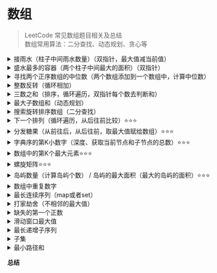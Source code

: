 # 数组

> LeetCode 常见数组题目相关及总结  
> 数组常用算法：二分查找、动态规划、贪心等  

<details>
<summary>接雨水（柱子中间雨水数量）（双指针，最大值减当前值）</summary>

[https://leetcode-cn.com/problems/trapping-rain-water/](https://leetcode-cn.com/problems/trapping-rain-water/)
```java
class Solution {
    public int trap(int[] height) {
        int left = 0, right = height.length - 1;
        int leftMax = 0, rightMax = 0, res = 0;
        while(left < right) {
            leftMax = Math.max(leftMax,height[left]);
            rightMax = Math.max(rightMax,height[right]);
            if(leftMax < rightMax) {
                res += leftMax - height[left];
                left++;
            } else {
                res += rightMax - height[right];
                right--;
            }
        }
        return res;
    }
}
```

</details>

<details>
<summary>盛水最多的容器（两个柱子中间最大的面积）（双指针）</summary>

[https://leetcode-cn.com/problems/container-with-most-water/](https://leetcode-cn.com/problems/container-with-most-water/)
```java
class Solution {
    public int maxArea(int[] height) {
        int n = height.length, res = 0;
        int left = 0, right = n - 1;
        while (left < right) {
            int area = Math.min(height[left], height[right]) * (right - left);
            res = Math.max(res, area);
            if (height[left] < height[right]) {
                left++;
            } else {
                right--;
            }
        }
        return res;
    }
}
```

</details>

<details>
<summary>寻找两个正序数组的中位数（两个数组添加到一个数组中，计算中位数）</summary>

[https://leetcode-cn.com/problems/median-of-two-sorted-arrays/](https://leetcode-cn.com/problems/median-of-two-sorted-arrays/)
```java
class Solution {
    public double findMedianSortedArrays(int[] nums1, int[] nums2) {
        int m = nums1.length;
        int n = nums2.length;
        int len = m + n;
        int[] arr = new int[len];
        for (int i = 0, x = 0, y = 0; i < len; i++) {
            if (x < m && y < n) {
                if (nums1[x] <= nums2[y]) {
                    arr[i] = nums1[x];
                    x++;
                } else {
                    arr[i] = nums2[y];
                    y++;
                }
            } else if (x < m) {
                arr[i] = nums1[x];
                x++;
            } else {
                arr[i] = nums2[y];
                y++;
            }
        }
        if (len % 2 == 0) {
            return (double)(arr[len / 2 - 1] + arr[len / 2]) / 2;
        } else {
            return arr[len / 2];
        }
    }
}
```

</details>

<details>
<summary>整数反转（循环相加）</summary>

[https://leetcode-cn.com/problems/reverse-integer/](https://leetcode-cn.com/problems/reverse-integer/)
```java
class Solution {
    public int reverse(int x) {
        int res = 0;
        while (x != 0) {
            if (res > Integer.MAX_VALUE / 10 || res < Integer.MIN_VALUE / 10) {
                return 0;
            }
            int carry = x % 10;
            x = x / 10;
            res = res * 10 + carry;
        }
        return res;
    }
}
```

</details>

<details>
<summary>三数之和（排序，循环遍历，双指针每个数去判断和）</summary>

[https://leetcode-cn.com/problems/3sum/](https://leetcode-cn.com/problems/3sum/)
```java
class Solution {
    public List<List<Integer>> threeSum(int[] nums) {
        List<List<Integer>> result = new ArrayList<>();
        if (nums.length < 3) {
            return result;
        }
        Arrays.sort(nums);
        for (int i = 0; i < nums.length - 1; i++) {
            if (nums[i] > 0) {
                return result;
            }
            if (i > 0 && nums[i - 1] == nums[i]) {
                continue;
            }
            int left = i + 1, right = nums.length - 1;
            while (left < right) {
                int sum = nums[i] + nums[left] + nums[right];
                if (sum == 0) {
                    List<Integer> list = new ArrayList<>();
                    list.add(nums[i]);
                    list.add(nums[left]);
                    list.add(nums[right]);
                    result.add(list);
                    while (left < right && nums[left] == nums[left + 1]) {
                        left++;
                    }
                    while (left < right && nums[right] == nums[right - 1]) {
                        right--;
                    }
                    left++;
                    right--;
                } else if (sum < 0) {
                    left++;
                } else {
                    right--;
                }
            }
        }
        return result;
    }
}
```

</details>

<details>
<summary>最大子数组和（动态规划）</summary>

[https://leetcode-cn.com/problems/maximum-subarray/](https://leetcode-cn.com/problems/maximum-subarray/)
```java
class Solution {
    public int maxSubArray(int[] nums) {
        int pre = 0, sum = nums[0];
        for(int x : nums){
            pre = Math.max(pre + x, x);
            sum = Math.max(sum, pre);
        }
        return sum;
    }
}
```

</details>

<details>
<summary>搜索旋转排序数组（二分查找）</summary>

[https://leetcode-cn.com/problems/search-in-rotated-sorted-array/](https://leetcode-cn.com/problems/search-in-rotated-sorted-array/)
```java
class Solution {
    public int search(int[] nums, int target) {
        int left = 0, right = nums.length - 1;
        while (left <= right) {
            int mid = left + (right - left) / 2;
            if (nums[mid] == target) {
                return mid;
            }
            if (nums[mid] < nums[right]) {
                if (target > nums[mid] && target <= nums[right]) {
                    left = mid + 1;
                } else {
                    right = mid - 1;
                }
            } else {
                if (target >= nums[left] && target < nums[mid]) {
                    right = mid - 1;
                } else {
                    left = mid + 1;
                }
            }
        }
        return -1;
    }
}
```

</details>

<details>
<summary>下一个排列（循环遍历，从后往前比较）&#11088;&#11088;&#11088;</summary>

[https://leetcode-cn.com/problems/next-permutation/](https://leetcode-cn.com/problems/next-permutation/)
```java
class Solution {
    public void nextPermutation(int[] nums) {
        int n = nums.length;
        int left = 0, right = n - 1;
        for (int i = 0; i < n - 1; i++) {
            if (nums[i] < nums[i + 1]) {
                left = i;
            }
        }
        for (int i = left + 1; i < n; i++) {
            if (nums[i] > nums[left]) {
                right = i;
            }
        }
        int temp = nums[right];
        nums[right] = nums[left];
        nums[left] = temp;
        Arrays.sort(nums, left + 1, n);
    }
}
```

</details>

<details>
<summary>分发糖果（从前往后，从后往前，取最大值赋给数组）&#11088;&#11088;&#11088;</summary>

[https://leetcode-cn.com/problems/candy/](https://leetcode-cn.com/problems/candy/)
```java
class Solution {
    public int candy(int[] ratings) {
        int n = ratings.length;
        int[] candy = new int[n];
        Arrays.fill(candy, 1);
        for (int i = 1; i < n; i++) {
            if (ratings[i] > ratings[i - 1]) {
                candy[i] = candy[i - 1] + 1;
            }
        }
        for (int i = n - 2; i >= 0; i--) {
            if (ratings[i] > ratings[i + 1]) {
                candy[i] = Math.max(candy[i], candy[i + 1] + 1);
            }
        }
        int num = 0;
        for (int m : candy) {
            num += m;
        }
        return num;
    }
}
```

</details>

<details>
<summary>字典序的第K小数字（深度、获取当前节点和子节点的总数）&#11088;&#11088;&#11088;</summary>

[https://leetcode-cn.com/problems/k-th-smallest-in-lexicographical-order/](https://leetcode-cn.com/problems/k-th-smallest-in-lexicographical-order/)
```java
class Solution {
    public int findKthNumber(int n, int k) {
        int root = 1;
        while (k > 1) {
            long count = 0;
            long firstSon = root;
            long nextBrother = root + 1;
            while (firstSon <= n) {
                count += Math.min(n + 1, nextBrother) - firstSon;
                firstSon *= 10;
                nextBrother *= 10;
            }
            if (k - count >= 1) {
                root++;
                k -= count;
            } else {
                root *= 10;
                k--;
            }
        }
        return root;
    }
}
```

</details>

<details>
<summary>数组中的第K个最大元素&#11088;&#11088;&#11088;</summary>

[https://leetcode-cn.com/problems/kth-largest-element-in-an-array/](https://leetcode-cn.com/problems/kth-largest-element-in-an-array/)
```java
class Solution {
    public int findKthLargest(int[] nums, int k) {
        return fastSort(nums, 0, nums.length - 1, k - 1);
    }

    public int fastSort(int[] nums, int left, int right, int k) {
        int l = left, r = right;
        int mark = nums[l];
        while (l < r) {
            while (l < r && nums[r] <= mark) {
                r--;
            }
            nums[l] = nums[r];
            while (l < r && nums[l] > mark) {
                l++;
            }
            nums[r] = nums[l];
        }
        nums[l] = mark;
        if (l == k) {
            return nums[l];
        } else if (l > k) {
            return fastSort(nums, left, l - 1, k);
        } else {
            return fastSort(nums, l + 1, right, k);
        }
    }
}
```

</details>

<details>
<summary>螺旋矩阵&#11088;&#11088;&#11088;</summary>

[https://leetcode-cn.com/problems/spiral-matrix/](https://leetcode-cn.com/problems/spiral-matrix/)
```java
class Solution {
    public List<Integer> spiralOrder(int[][] matrix) {
        List<Integer> result = new ArrayList<>();
        if (matrix == null || matrix.length == 0 || matrix[0].length == 0) {
            return result;
        }
        int rows = matrix.length, colums = matrix[0].length;
        int left = 0, top = 0, right = colums - 1, bottom = rows - 1;
        while (left <= right && top <= bottom) {
            for (int i = left; i <= right; i++) {
                result.add(matrix[top][i]);
            }
            for (int i = top + 1; i <= bottom; i++) {
                result.add(matrix[i][right]);
            }
            if (left < right && top < bottom) {
                for (int i = right - 1; i > left; i--) {
                    result.add(matrix[bottom][i]);
                }
                for (int i = bottom; i > top; i--) {
                    result.add(matrix[i][left]);
                }
            }
            left++;
            top++;
            right--;
            bottom--;
        }
        return result;
    }
}
```

</details>

<details>
<summary>岛屿数量（计算岛屿个数） / 岛屿的最大面积（最大的岛屿的面积）&#11088;&#11088;&#11088;</summary>

[https://leetcode-cn.com/problems/number-of-islands/](https://leetcode-cn.com/problems/number-of-islands/)  
[https://leetcode-cn.com/problems/max-area-of-island/submissions/](https://leetcode-cn.com/problems/max-area-of-island/submissions/)
```java
class Solution {
    public int numIslands(char[][] grid) {
        if (grid == null || grid.length == 0) {
            return 0;
        }
        int landsNumber = 0;
        int[][] visited = new int[grid.length][grid[0].length];
        for (int i = 0; i < grid.length; i ++) {
            for (int j = 0; j < grid[0].length; j ++) {
                if (grid[i][j] == '1' && visited[i][j] != 1) {
                    searchLand(grid, i, j, visited);
                    landsNumber++;
                }
            }
        }
        return landsNumber;
    }

    public void searchLand(char[][] grid, int i, int j, int[][] visited) {
        if (i < 0 || j < 0 || i >= grid.length || j >= grid[0].length 
            || grid[i][j] == '0' || visited[i][j] == 1) {
            return;
        }
        visited[i][j] = 1;
        searchLand(grid, i - 1, j, visited);
        searchLand(grid, i, j - 1, visited);
        searchLand(grid, i + 1, j, visited);
        searchLand(grid, i, j + 1, visited);
    }
}
```

</details>

<details>
<summary>数组中重复数字</summary>

[https://leetcode-cn.com/problems/shu-zu-zhong-zhong-fu-de-shu-zi-lcof/](https://leetcode-cn.com/problems/shu-zu-zhong-zhong-fu-de-shu-zi-lcof/)
```java
class Solution {
    public int findRepeatNumber(int[] nums) {
        for (int i = 0; i < nums.length;) {
            if (i == nums[i]) {
                i++;
                continue;
            }
            if (nums[nums[i]] == nums[i]) {
                return nums[i];
            }
            int temp = nums[i];
            nums[i] = nums[temp];
            nums[temp] = temp;
        }
        return -1;
    }
}
```

</details>

<details>
<summary>最长连续序列（map或者set）</summary>

[https://leetcode-cn.com/problems/shu-zu-zhong-zhong-fu-de-shu-zi-lcof/](https://leetcode-cn.com/problems/shu-zu-zhong-zhong-fu-de-shu-zi-lcof/)
```java
class Solution {
    public int longestConsecutive(int[] nums) {
        // int res = 0;
        // HashMap<Integer, Integer> map = new HashMap<>();
        // for (int num : nums) {
        //     if (map.containsKey(num)) {
        //         continue;
        //     }
        //     int left = map.getOrDefault(num - 1, 0);
        //     int right = map.getOrDefault(num + 1, 0);
        //     int len = left + 1 + right;
        //     map.put(num, len);
        //     map.put(num - left, len);
        //     map.put(num + right, len);
        //     res = Math.max(res, len);
        // }
        // return res;
        Set<Integer> set = new HashSet<>();
        for (int num : nums) {
            set.add(num);
        }
        int longest = 0;
        for (int num : nums) {
            int value = num, len = 1;
            while (set.remove(value - 1)) {
                value--;
            }
            len += (num - value);
            value = num;
            while (set.remove(value + 1)) {
                value++;
            }
            len += (value - num);
            longest = Math.max(longest, len);
        }
        return longest;
    }
}
```

</details>

<details>
<summary>打家劫舍（不相邻的最大值）</summary>

[https://leetcode-cn.com/problems/house-robber/](https://leetcode-cn.com/problems/house-robber/)
```java
class Solution {
    public int rob(int[] nums) {
        if (nums == null || nums.length == 0) {
            return 0;
        }
        int length = nums.length;
        if (length == 1) {
            return nums[0];
        }
        int first = nums[0], second = Math.max(nums[0], nums[1]);
        for (int i = 2; i < length; i++) {
            int temp = second;
            second = Math.max(first + nums[i], second);
            first = temp;
        }
        return second;
//        int[] dp = new int[length];
//        dp[0] = nums[0];
//        dp[1] = Math.max(nums[0], nums[1]);
//        for (int i = 2; i < length; i++) {
//            dp[i] = Math.max(dp[i - 2] + nums[i], dp[i - 1]);
//        }
//        return dp[length - 1];
    }
}
```

</details>

<details>
<summary>缺失的第一个正数</summary>

[https://leetcode-cn.com/problems/first-missing-positive/](https://leetcode-cn.com/problems/first-missing-positive/)
```java
class Solution {
    public int firstMissingPositive(int[] nums) {
        int len = nums.length;
        for (int i = 0; i < len; i++) {
            while (nums[i] > 0 && nums[i] <= len && nums[i] != nums[nums[i] - 1]) {
                int temp = nums[i];
                nums[i] = nums[temp - 1];
                nums[temp - 1] = temp;
            }
        }
        for (int i = 0; i < len; i++) {
            if (nums[i] != i + 1) {
                return i + 1;
            }
        }
        return len + 1;
    }
}
```

</details>

<details>
<summary>滑动窗口最大值</summary>

[https://leetcode-cn.com/problems/sliding-window-maximum/](https://leetcode-cn.com/problems/sliding-window-maximum/)
```java
class Solution {
    public int[] maxSlidingWindow(int[] nums, int k) {
        if (nums == null || nums.length < 2) {
            return nums;
        }
        Deque<Integer> list = new LinkedList<>();
        int[] res = new int[nums.length - k + 1];
        for (int i = 0; i < nums.length; i++) {
            while (!list.isEmpty() && nums[list.peekLast()] <= nums[i]) {
                list.pollLast();
            }
            list.addLast(i);
            if (list.peek() <= i -k) {
                list.poll();
            }
            if (i - k + 1 >= 0) {
                res[i - k + 1] = nums[list.peek()];
            }
        }
        return res;
    }
}
```

</details>

<details>
<summary>最长递增子序列</summary>

[https://leetcode-cn.com/problems/longest-increasing-subsequence/](https://leetcode-cn.com/problems/longest-increasing-subsequence/)
```java
class Solution {
    public int lengthOfLIS(int[] nums) {
        if (nums.length == 0) {
            return 0;
        }
        int[] dp = new int[nums.length];
        dp[0] = 1;
        int maxans = 1;
        for (int i = 1; i < nums.length; i++) {
            dp[i] = 1;
            for (int j = 0; j < i; j++) {
                if (nums[i] > nums[j]) {
                    dp[i] = Math.max(dp[i], dp[j] + 1);
                }
            }
            maxans = Math.max(maxans, dp[i]);
        }
        return maxans;
    }
}
```

</details>

<details>
<summary>子集</summary>

[]()
```java
class Solution {
    public List<List<Integer>> subsets(int[] nums) {
        List<List<Integer>> res = new ArrayList<>();
        List<Integer> list = new ArrayList<>();
        dfs(res, list, 0, nums);
        return res;
    }

    public void dfs(List<List<Integer>> res, List<Integer> list, int cur, int[] nums) {
        if (cur == nums.length) {
            res.add(new ArrayList<Integer>(list));
            return;
        }
        list.add(nums[cur]);
        dfs(res, list, cur + 1, nums);
        list.remove(list.size() - 1);
        dfs(res, list, cur + 1, nums);
    }
}
```

</details>

<details>
<summary>最小路径和</summary>

[https://leetcode-cn.com/problems/minimum-path-sum/](https://leetcode-cn.com/problems/minimum-path-sum/)
```java
class Solution {
    public int minPathSum(int[][] grid) {
        for (int i = 0; i < grid.length; i++) {
            for (int j = 0; j < grid[0].length; j++) {
                if (i == 0 && j == 0) {
                    continue;
                }
                if (i == 0) {
                    grid[i][j] = grid[i][j - 1] + grid[i][j];
                } else if (j == 0) {
                    grid[i][j] = grid[i - 1][j] + grid[i][j];
                } else {
                    grid[i][j] = Math.min(grid[i - 1][j], grid[i][j - 1]) + grid[i][j];
                }
            }
        }
        return grid[grid.length - 1][grid[0].length - 1];
    }
}
```

</details>

**总结**


